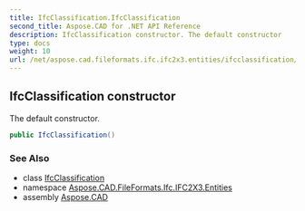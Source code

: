 ```yaml
---
title: IfcClassification.IfcClassification
second_title: Aspose.CAD for .NET API Reference
description: IfcClassification constructor. The default constructor
type: docs
weight: 10
url: /net/aspose.cad.fileformats.ifc.ifc2x3.entities/ifcclassification/ifcclassification/
---
```

## IfcClassification constructor

The default constructor.

```csharp
public IfcClassification()
```

### See Also

* class [IfcClassification](../)
* namespace [Aspose.CAD.FileFormats.Ifc.IFC2X3.Entities](../../ifcclassification/)
* assembly [Aspose.CAD](../../../)


